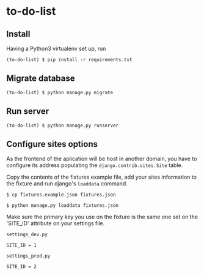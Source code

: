 # to-do-list

## Install

Having a Python3 virtualenv set up, run

    (to-do-list) $ pip install -r requirements.txt

## Migrate database

    (to-do-list) $ python manage.py migrate

## Run server

    (to-do-list) $ python manage.py runserver

## Configure sites options

As the frontend of the aplication will be host in another domain,
you have to configure its address populating the `django.contrib.sites.Site`
table.

Copy the contents of the fixtures example file, add your sites information to the fixture
and run django's `loaddata` command.

    $ cp fixtures.example.json fixtures.json

    $ python manage.py loaddata fixtures.json

Make sure the primary key you use on the fixture is the same one set on the
'SITE_ID' attribute on your settings file.

`settings_dev.py`

    SITE_ID = 1

`settings_prod.py`

    SITE_ID = 2

